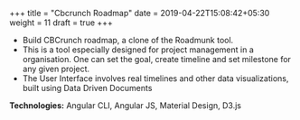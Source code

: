 +++
title = "Cbcrunch Roadmap"
date = 2019-04-22T15:08:42+05:30
weight = 11
draft = true
+++

- Build CBCrunch roadmap, a clone of the Roadmunk tool. 
- This is a tool especially designed for project management in a organisation. One can set the goal, create timeline and set milestone for any given project.
- The User Interface involves real timelines and other data visualizations, built using Data Driven Documents

**Technologies:** Angular CLI, Angular JS, Material Design, D3.js